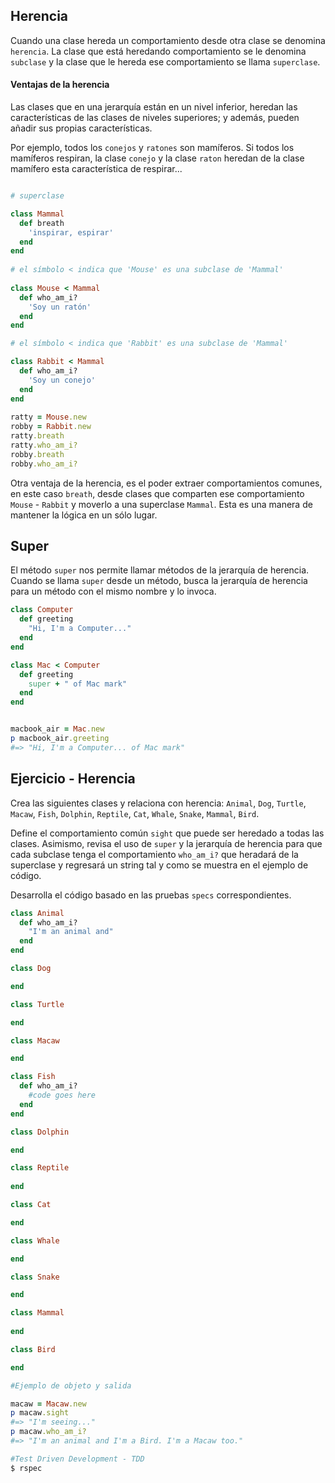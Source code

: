 
## Herencia

Cuando una clase hereda un comportamiento desde otra clase se denomina `herencia`. La clase que está heredando comportamiento se le denomina `subclase` y la clase que le hereda ese comportamiento se llama `superclase`. 

#### Ventajas de la herencia

Las clases que en una jerarquía están en un nivel inferior, heredan las características de las clases de niveles superiores; y además, pueden añadir sus propias características.

Por ejemplo, todos los `conejos` y `ratones` son mamíferos. Si todos los mamíferos respiran, la clase `conejo` y la clase `raton` heredan de la clase mamífero esta característica de respirar...

```Ruby

# superclase 

class Mammal
  def breath
    'inspirar, espirar'
  end
end
 
# el símbolo < indica que 'Mouse' es una subclase de 'Mammal'
 
class Mouse < Mammal
  def who_am_i?
    'Soy un ratón'
  end
end

# el símbolo < indica que 'Rabbit' es una subclase de 'Mammal'

class Rabbit < Mammal
  def who_am_i?
    'Soy un conejo'
  end
end
 
ratty = Mouse.new
robby = Rabbit.new
ratty.breath
ratty.who_am_i?
robby.breath
robby.who_am_i?

```

Otra ventaja de la herencia, es el poder extraer comportamientos comunes, en este caso `breath`, desde clases que comparten ese comportamiento `Mouse` - `Rabbit` y moverlo a una superclase `Mammal`. Esta es una manera de mantener la lógica en un sólo lugar.

## Super

El método `super` nos permite llamar métodos de la jerarquía de herencia. Cuando se llama `super` desde un método, busca la jerarquía de herencia para un método con el mismo nombre y lo invoca.


```Ruby
class Computer
  def greeting
    "Hi, I'm a Computer..."
  end
end

class Mac < Computer
  def greeting
    super + " of Mac mark"
  end
end


macbook_air = Mac.new
p macbook_air.greeting       
#=> "Hi, I'm a Computer... of Mac mark"
```

## Ejercicio - Herencia

Crea las siguientes clases y relaciona con herencia: `Animal`, `Dog`, `Turtle`, `Macaw`, `Fish`, `Dolphin`, `Reptile`, `Cat`, `Whale`, `Snake`, `Mammal`, `Bird`. 

Define el comportamiento común `sight` que puede ser heredado a todas las clases. Asimismo, revisa el uso de `super` y la jerarquía de herencia para que cada subclase tenga el comportamiento `who_am_i?` que heradará de la superclase y regresará un string tal y como se muestra en el ejemplo de código.

Desarrolla el código basado en las pruebas `specs` correspondientes. 


```Ruby
class Animal
  def who_am_i?
    "I'm an animal and"
  end
end

class Dog

end

class Turtle

end

class Macaw

end

class Fish
  def who_am_i?
    #code goes here
  end
end

class Dolphin

end

class Reptile
  
end

class Cat

end

class Whale

end

class Snake

end

class Mammal
  
end

class Bird

end

```

```ruby
#Ejemplo de objeto y salida

macaw = Macaw.new
p macaw.sight
#=> "I'm seeing..."
p macaw.who_am_i?    
#=> "I'm an animal and I'm a Bird. I'm a Macaw too."
```

```ruby
#Test Driven Development - TDD
$ rspec
```
